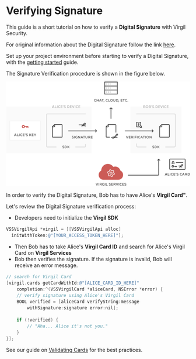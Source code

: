 # Verifying Signature

This guide is a short tutorial on how to verify a **Digital Signature** with Virgil Security.

For original information about the Digital Signature follow the link [here](https://github.com/VirgilSecurity/virgil/blob/wiki/wiki/glossary.md#digital-signature).

Set up your project environment before starting to verify a Digital Signature, with the [getting started](/documentation-objectivec/guides/configuration/client-configuration.md) guide.

The Signature Verification procedure is shown in the figure below.


![Virgil Signature Intro](/documentation-objectivec/img/Signature_introduction.png "Verify Signature")

In order to verify the Digital Signature, Bob has to have Alice's **Virgil Card"**.

Let's review the Digital Signature verification process:

- Developers need to initialize the **Virgil SDK**

```objectivec
VSSVirgilApi *virgil = [[VSSVirgilApi alloc]
  initWithToken:@"[YOUR_ACCESS_TOKEN_HERE]"];
```

- Then Bob has to take Alice's **Virgil Card ID** and search for Alice's Virgil Card on **Virgil Services**
- Bob then verifies the signature. If the signature is invalid, Bob will receive an error message.

```objectivec
// search for Virgil Card
[virgil.cards getCardWithId:@"[ALICE_CARD_ID_HERE]"
	completion:^(VSSVirgilCard *aliceCard, NSError *error) {
	// verify signature using Alice's Virgil Card
	BOOL verified = [aliceCard verifyString:message
		withSignature:signature error:nil];

	if (!verified) {
		// "Aha... Alice it's not you."
	}
}];
```

See our guide on [Validating Cards](/documentation-objectivec/guides/virgil-card/validating-card.md) for the best practices.
